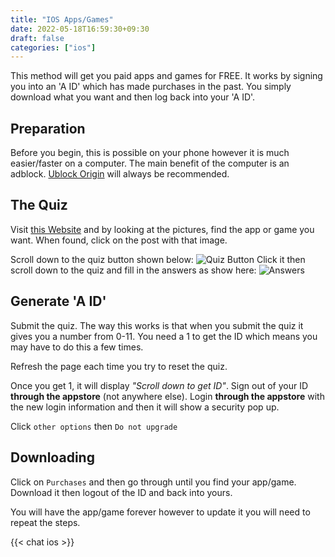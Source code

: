 ```yaml
---
title: "IOS Apps/Games"
date: 2022-05-18T16:59:30+09:30
draft: false
categories: ["ios"]
---
```


This method will get you paid apps and games for FREE. It works by signing you into an 'A ID' which has made purchases in the past. You simply download what you want and then log back into your 'A ID'.

## Preparation
Before you begin, this is possible on your phone however it is much easier/faster on a computer. The main benefit of the computer is an adblock. [Ublock Origin](https://ublockorigin.com/) will always be recommended.

## The Quiz
Visit [this Website](https://www.akwebguide.com/search/label/New%20System?&max-results=5) and by looking at the pictures, find the app or game you want. When found, click on the post with that image.

Scroll down to the quiz button shown below:
![Quiz Button](/posts/quizButton.png)
Click it then scroll down to the quiz and fill in the answers as show here:
![Answers](/posts/answers.png)

## Generate 'A ID'
Submit the quiz. The way this works is that when you submit the quiz it gives you a number from 0-11. You need a 1 to get the ID which means you may have to do this a few times.

Refresh the page each time you try to reset the quiz.

Once you get 1, it will display _"Scroll down to get ID"_. Sign out of your ID __through the appstore__ (not anywhere else). Login __through the appstore__ with the new login information and then it will show a security pop up.

Click ```other options``` then ```Do not upgrade```

## Downloading
Click on ```Purchases``` and then go through until you find your app/game. Download it then logout of the ID and back into yours.

You will have the app/game forever however to update it you will need to repeat the steps.

{{< chat ios >}}